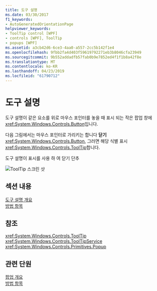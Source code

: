 ```yaml
---
title: 도구 설명
ms.date: 03/30/2017
f1_keywords:
- AutoGeneratedOrientationPage
helpviewer_keywords:
- ToolTip control [WPF]
- controls [WPF], ToolTip
- popups [WPF]
ms.assetid: a3cb42d6-6ce3-4aa0-a557-2cc5b142f1e4
ms.openlocfilehash: 9fbb2fa4d403f59619792271eb3b8046cfa23949
ms.sourcegitcommit: 9b552addadfb57fab0b9e7852ed4f1f1b8a42f8e
ms.translationtype: MT
ms.contentlocale: ko-KR
ms.lasthandoff: 04/23/2019
ms.locfileid: "61790712"
---
```

# <a name="tooltip"></a>도구 설명
도구 설명이 같은 요소를 위로 마우스 포인터를 놓을 때 표시 되는 작은 팝업 창에 <xref:System.Windows.Controls.Button>입니다.  
  
 다음 그림에서는 마우스 포인터로 가리키는 합니다 **닫기**<xref:System.Windows.Controls.Button>, 그러면 해당 식별 표시 <xref:System.Windows.Controls.ToolTip>합니다.  
  
 도구 설명이 표시를 사용 하 여 닫기 단추  
  
 ![ToolTip 스크린 샷](./media/ss-ctl-tooltip.png "SS_CTL_tooltip")  
  
## <a name="in-this-section"></a>섹션 내용  
 [도구 설명 개요](tooltip-overview.md)  
  [방법 항목](tooltip-how-to-topics.md)  
  
## <a name="reference"></a>참조  
 <xref:System.Windows.Controls.ToolTip>  
  <xref:System.Windows.Controls.ToolTipService>  
  <xref:System.Windows.Controls.Primitives.Popup>  
  
## <a name="related-sections"></a>관련 단원  
 [팝업 개요](popup-overview.md)  
  [방법 항목](popup-how-to-topics.md)
